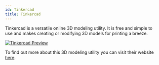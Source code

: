 ```yaml
---
id: Tinkercad
title: Tinkercad
---
```


Tinkercad is a versatile online 3D modeling utility. It is free and simple to use and makes creating or modifying 3D models for printing a breeze.

[<img alt="Tinkercad Preview" src="/img/Tinkercad.png" />](https://www.tinkercad.com)

To find out more about this 3D modeling utility you can visit their website [here](https://www.tinkercad.com).
